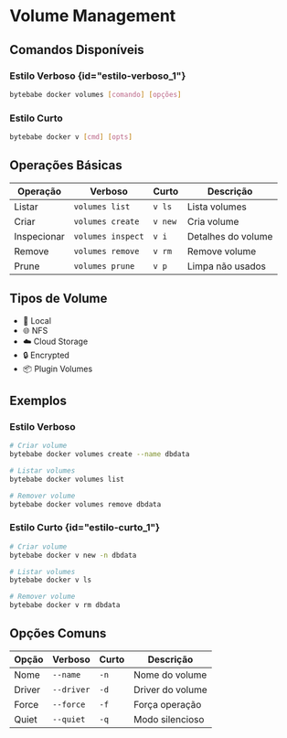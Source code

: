 # Volume Management

## Comandos Disponíveis

### Estilo Verboso {id="estilo-verboso_1"}
```bash
bytebabe docker volumes [comando] [opções]
```

### Estilo Curto
```bash
bytebabe docker v [cmd] [opts]
```

## Operações Básicas

| Operação | Verboso | Curto | Descrição |
|----------|---------|-------|-----------|
| Listar | `volumes list` | `v ls` | Lista volumes |
| Criar | `volumes create` | `v new` | Cria volume |
| Inspecionar | `volumes inspect` | `v i` | Detalhes do volume |
| Remove | `volumes remove` | `v rm` | Remove volume |
| Prune | `volumes prune` | `v p` | Limpa não usados |

## Tipos de Volume

- 🔧 Local
- 🌐 NFS
- ☁️ Cloud Storage
- 🔒 Encrypted
- 📦 Plugin Volumes

## Exemplos

### Estilo Verboso
```bash
# Criar volume
bytebabe docker volumes create --name dbdata

# Listar volumes
bytebabe docker volumes list

# Remover volume
bytebabe docker volumes remove dbdata
```

### Estilo Curto {id="estilo-curto_1"}
```bash
# Criar volume
bytebabe docker v new -n dbdata

# Listar volumes
bytebabe docker v ls

# Remover volume
bytebabe docker v rm dbdata
```

## Opções Comuns

| Opção | Verboso | Curto | Descrição |
|-------|---------|-------|-----------|
| Nome | `--name` | `-n` | Nome do volume |
| Driver | `--driver` | `-d` | Driver do volume |
| Force | `--force` | `-f` | Força operação |
| Quiet | `--quiet` | `-q` | Modo silencioso |